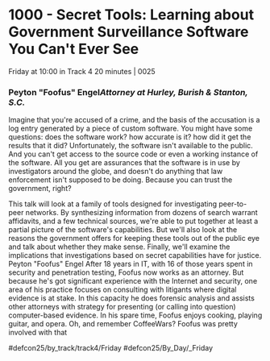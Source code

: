 # 1000 - Secret Tools: Learning about Government Surveillance Software You Can't Ever See
Friday at 10:00 in Track 4
20 minutes | 0025
### Peyton "Foofus" Engel*Attorney at Hurley, Burish & Stanton, S.C.*

Imagine that you're accused of a crime, and the basis of the accusation is a log entry generated by a piece of custom software. You might have some questions: does the software work? how accurate is it? how did it get the results that it did? Unfortunately, the software isn't available to the public. And you can't get access to the source code or even a working instance of the software. All you get are assurances that the software is in use by investigators around the globe, and doesn't do anything that law enforcement isn't supposed to be doing. Because you can trust the government, right?

This talk will look at a family of tools designed for investigating peer-to- peer networks. By synthesizing information from dozens of search warrant affidavits, and a few technical sources, we're able to put together at least a partial picture of the software's capabilities. But we'll also look at the reasons the government offers for keeping these tools out of the public eye and talk about whether they make sense. Finally, we'll examine the implications that investigations based on secret capabilities have for justice.
Peyton "Foofus" Engel
After 18 years in IT, with 16 of those years spent in security and penetration testing, Foofus now works as an attorney. But because he's got significant experience with the Internet and security, one area of his practice focuses on consulting with litigants where digital evidence is at stake. In this capacity he does forensic analysis and assists other attorneys with strategy for presenting (or calling into question) computer-based evidence. In his spare time, Foofus enjoys cooking, playing guitar, and opera. Oh, and remember CoffeeWars? Foofus was pretty involved with that

#defcon25/by_track/track4/Friday
#defcon25/By_Day/_Friday
